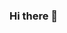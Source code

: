 ### Hi there 👋

<!--
**cloud7788/cloud7788** is a ✨ _special_ ✨ repository because its `README.md` (this file) appears on your GitHub profile.

Here are some ideas to get you started:

- 🔭 I’m currently working on python, c
- 🌱 I’m currently learning django
- 💬 Ask me about ... I'm most confident in Python.
- 😄 Pronouns: Beginner
- ⚡ Fun fact: l'm not a cloud..? hahaha....

